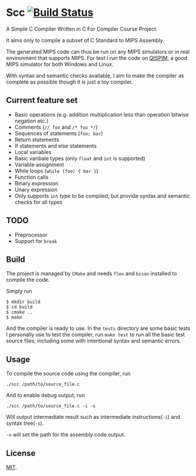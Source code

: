 # Scc [![Build Status](https://travis-ci.org/RyanWangGit/scc.svg?branch=master)](https://travis-ci.org/RyanWangGit/scc)

A Simple C Compiler Written in C For Compiler Course Project.

It aims only to compile a subset of C Standard to MIPS Assembly.

The generated MIPS code can thus be run on any MIPS simulators or in real environment that supports MIPS. For test I run the code on [QtSPIM](http://spimsimulator.sourceforge.net/), a good MIPS simulator for both Windows and Linux.

With syntax and semantic checks available, I aim to make the compiler as complete as possible though it is just a toy compiler.

## Current feature set
* Basic operations (e.g. addition multiplication less than operation bitwise negation etc.)
* Comments (`// foo` and `/* foo */`)
* Sequences of statements (`foo; bar`)
* Return statements
* If statements and else statements
* Local variables
* Basic varibale types (only `float` and `int` is supported)
* Variable assignment
* While loops (`while (foo) { bar }`)
* Function calls
* Binary expression
* Unary expression
* Only supports `int` type to be compiled, but provide syntax and semantic checks for all types

## TODO
* Preprocessor
* Support for `break`

## Build

The project is managed by `CMake` and needs `flex` and `bison` installed to compile the code.

Simply run

```
$ mkdir build
$ cd build
$ cmake ..
$ make
```

And the compiler is ready to use. In the `tests` directory are some basic tests I personally use to test the compiler,
run `make test` to run all the basic test source files, including some with intentional syntax and semantic errors.

## Usage
To compile the source code using the compiler, run
```
./scc /path/to/source_file.c
```

And to enable debug output, run
```
./scc /path/to/source_file.c -i -s
```

Will output intermediate result such as intermediate instructions(`-i`) and syntax tree(`-s`).

 `-o` will set the path for the assembly code output.
 
## License
[MIT](https://github.com/RyanWangGit/scc/blob/master/LICENSE).
